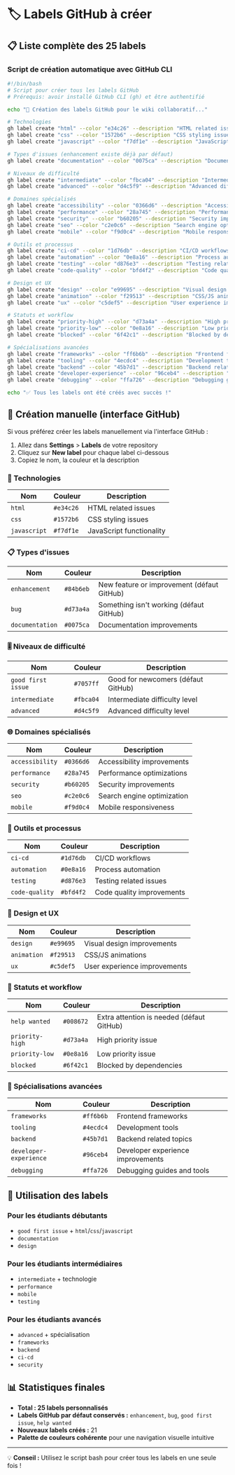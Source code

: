 # 🏷️ Labels GitHub à créer

## 📋 Liste complète des 25 labels

### Script de création automatique avec GitHub CLI

```bash
#!/bin/bash
# Script pour créer tous les labels GitHub
# Prérequis: avoir installé GitHub CLI (gh) et être authentifié

echo "🚀 Création des labels GitHub pour le wiki collaboratif..."

# Technologies
gh label create "html" --color "e34c26" --description "HTML related issues"
gh label create "css" --color "1572b6" --description "CSS styling issues"  
gh label create "javascript" --color "f7df1e" --description "JavaScript functionality"

# Types d'issues (enhancement existe déjà par défaut)
gh label create "documentation" --color "0075ca" --description "Documentation improvements"

# Niveaux de difficulté
gh label create "intermediate" --color "fbca04" --description "Intermediate difficulty level"
gh label create "advanced" --color "d4c5f9" --description "Advanced difficulty level"

# Domaines spécialisés
gh label create "accessibility" --color "0366d6" --description "Accessibility improvements"
gh label create "performance" --color "28a745" --description "Performance optimizations"
gh label create "security" --color "b60205" --description "Security improvements"
gh label create "seo" --color "c2e0c6" --description "Search engine optimization"
gh label create "mobile" --color "f9d0c4" --description "Mobile responsiveness"

# Outils et processus
gh label create "ci-cd" --color "1d76db" --description "CI/CD workflows"
gh label create "automation" --color "0e8a16" --description "Process automation"
gh label create "testing" --color "d876e3" --description "Testing related issues"
gh label create "code-quality" --color "bfd4f2" --description "Code quality improvements"

# Design et UX
gh label create "design" --color "e99695" --description "Visual design improvements"
gh label create "animation" --color "f29513" --description "CSS/JS animations"
gh label create "ux" --color "c5def5" --description "User experience improvements"

# Statuts et workflow
gh label create "priority-high" --color "d73a4a" --description "High priority issue"
gh label create "priority-low" --color "0e8a16" --description "Low priority issue"
gh label create "blocked" --color "6f42c1" --description "Blocked by dependencies"

# Spécialisations avancées
gh label create "frameworks" --color "ff6b6b" --description "Frontend frameworks"
gh label create "tooling" --color "4ecdc4" --description "Development tools"
gh label create "backend" --color "45b7d1" --description "Backend related topics"
gh label create "developer-experience" --color "96ceb4" --description "Developer experience improvements"
gh label create "debugging" --color "ffa726" --description "Debugging guides and tools"

echo "✅ Tous les labels ont été créés avec succès !"
```

## 📝 Création manuelle (interface GitHub)

Si vous préférez créer les labels manuellement via l'interface GitHub :

1. Allez dans **Settings** > **Labels** de votre repository
2. Cliquez sur **New label** pour chaque label ci-dessous
3. Copiez le nom, la couleur et la description

### 🎯 Technologies
| Nom | Couleur | Description |
|-----|---------|-------------|
| `html` | `#e34c26` | HTML related issues |
| `css` | `#1572b6` | CSS styling issues |
| `javascript` | `#f7df1e` | JavaScript functionality |

### 📋 Types d'issues
| Nom | Couleur | Description |
|-----|---------|-------------|
| `enhancement` | `#84b6eb` | New feature or improvement (défaut GitHub) |
| `bug` | `#d73a4a` | Something isn't working (défaut GitHub) |
| `documentation` | `#0075ca` | Documentation improvements |

### 🎚️ Niveaux de difficulté
| Nom | Couleur | Description |
|-----|---------|-------------|
| `good first issue` | `#7057ff` | Good for newcomers (défaut GitHub) |
| `intermediate` | `#fbca04` | Intermediate difficulty level |
| `advanced` | `#d4c5f9` | Advanced difficulty level |

### 🌐 Domaines spécialisés
| Nom | Couleur | Description |
|-----|---------|-------------|
| `accessibility` | `#0366d6` | Accessibility improvements |
| `performance` | `#28a745` | Performance optimizations |
| `security` | `#b60205` | Security improvements |
| `seo` | `#c2e0c6` | Search engine optimization |
| `mobile` | `#f9d0c4` | Mobile responsiveness |

### 🔧 Outils et processus
| Nom | Couleur | Description |
|-----|---------|-------------|
| `ci-cd` | `#1d76db` | CI/CD workflows |
| `automation` | `#0e8a16` | Process automation |
| `testing` | `#d876e3` | Testing related issues |
| `code-quality` | `#bfd4f2` | Code quality improvements |

### 🎨 Design et UX
| Nom | Couleur | Description |
|-----|---------|-------------|
| `design` | `#e99695` | Visual design improvements |
| `animation` | `#f29513` | CSS/JS animations |
| `ux` | `#c5def5` | User experience improvements |

### 🚦 Statuts et workflow
| Nom | Couleur | Description |
|-----|---------|-------------|
| `help wanted` | `#008672` | Extra attention is needed (défaut GitHub) |
| `priority-high` | `#d73a4a` | High priority issue |
| `priority-low` | `#0e8a16` | Low priority issue |
| `blocked` | `#6f42c1` | Blocked by dependencies |

### 🚀 Spécialisations avancées
| Nom | Couleur | Description |
|-----|---------|-------------|
| `frameworks` | `#ff6b6b` | Frontend frameworks |
| `tooling` | `#4ecdc4` | Development tools |
| `backend` | `#45b7d1` | Backend related topics |
| `developer-experience` | `#96ceb4` | Developer experience improvements |
| `debugging` | `#ffa726` | Debugging guides and tools |

## 🎯 Utilisation des labels

### Pour les étudiants débutants
- `good first issue` + `html`/`css`/`javascript`
- `documentation`
- `design`

### Pour les étudiants intermédiaires  
- `intermediate` + technologie
- `performance`
- `mobile`
- `testing`

### Pour les étudiants avancés
- `advanced` + spécialisation
- `frameworks`
- `backend`
- `ci-cd`
- `security`

## 📊 Statistiques finales

- **Total : 25 labels personnalisés**
- **Labels GitHub par défaut conservés :** `enhancement`, `bug`, `good first issue`, `help wanted`
- **Nouveaux labels créés :** 21
- **Palette de couleurs cohérente** pour une navigation visuelle intuitive

---

💡 **Conseil :** Utilisez le script bash pour créer tous les labels en une seule fois !
